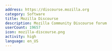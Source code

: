 ```yaml
---
address: https://discourse.mozilla.org
category: Software
title: Mozilla Discourse
description: Mozilla Community Discourse forum
userCount: 19657
icon: mozilla-discourse.png
activity: high
language: en_US
---
```

